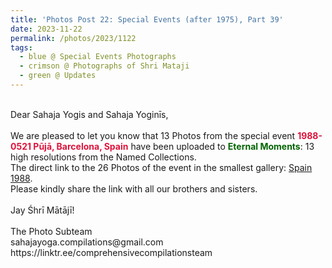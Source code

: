 ```yaml
---
title: 'Photos Post 22: Special Events (after 1975), Part 39'
date: 2023-11-22
permalink: /photos/2023/1122
tags:
  - blue @ Special Events Photographs
  - crimson @ Photographs of Shri Mataji
  - green @ Updates
---
```


<p>
<br>
Dear Sahaja Yogis and Sahaja Yoginīs,<br>
<br>
We are pleased to let you know that 13 Photos from the special event <font color="Crimson"><b>1988-0521 Pūjā, Barcelona, Spain</b></font> have been uploaded to <font color="DarkGreen"><b>Eternal Moments</b></font>: 13 high resolutions from the Named Collections.<br>
The direct link to the 26 Photos of the event in the smallest gallery: <a href="https://eternalmoments.smugmug.com/Countries/Spain/1988"> Spain 1988</a>.<br> 
Please kindly share the link with all our brothers and sisters.<br>

<br>
Jay Śhrī Mātājī!<br>
<br>
The Photo Subteam<br>
sahajayoga.compilations@gmail.com<br>
https://linktr.ee/comprehensivecompilationsteam
</p>